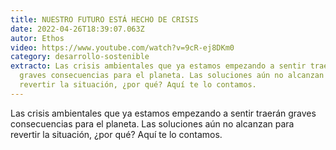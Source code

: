 ```yaml
---
title: NUESTRO FUTURO ESTÁ HECHO DE CRISIS
date: 2022-04-26T18:39:07.063Z
autor: Ethos
video: https://www.youtube.com/watch?v=9cR-ej8DKm0
category: desarrollo-sostenible
extracto: Las crisis ambientales que ya estamos empezando a sentir traerán
  graves consecuencias para el planeta. Las soluciones aún no alcanzan para
  revertir la situación, ¿por qué? Aquí te lo contamos.
---
```

Las crisis ambientales que ya estamos empezando a sentir traerán graves consecuencias para el planeta. Las soluciones aún no alcanzan para revertir la situación, ¿por qué? Aquí te lo contamos.